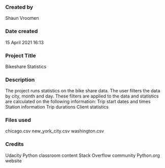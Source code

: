 ### Created by
Shaun Vroomen

### Date created
15 April 2021 16:13

### Project Title
Bikeshare Statistics

### Description
The project runs statistics on the bike share data.
The user filters the data by city, month and day.
These filters are applied to the data and statistics are calculated on the following information:
Trip start dates and times
Station information
Trip durations
Client statistics

### Files used
chicago.csv
new_york_city.csv
washington.csv

### Credits
Udacity Python classroom content
Stack Overflow community
Python.org website
